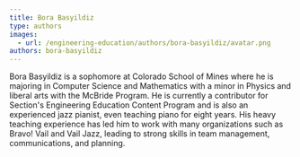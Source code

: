 ```yaml
---
title: Bora Basyildiz
type: authors
images:
  - url: /engineering-education/authors/bora-basyildiz/avatar.png
authors: bora-basyildiz
---
```

Bora Basyildiz is a sophomore at Colorado School of Mines where he is majoring in Computer Science and Mathematics with a minor in Physics and liberal arts with the McBride Program. He is currently a contributor for Section's Engineering Education Content Program and is also an experienced jazz pianist, even teaching piano for eight years. His heavy teaching experience has led him to work with many organizations such as Bravo! Vail and Vail Jazz, leading to strong skills in team management, communications, and planning.
